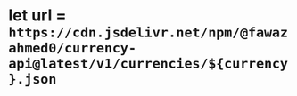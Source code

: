 # let url = ` https://cdn.jsdelivr.net/npm/@fawazahmed0/currency-api@latest/v1/currencies/${currency}.json`
